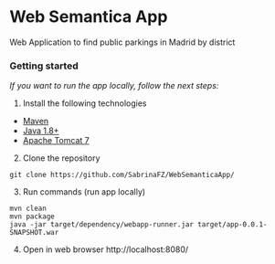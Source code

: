 # Web Semantica App
Web Application to find public parkings in Madrid by district


### Getting started
_If you want to run the app locally, follow the next steps:_

1. Install the following technologies
- [Maven](https://maven.apache.org/download.cgi)
- [Java 1.8+](https://www.java.com/es/download/)
- [Apache Tomcat 7](http://tomcat.apache.org/)

2. Clone the repository
``` 
git clone https://github.com/SabrinaFZ/WebSemanticaApp/
```

3. Run commands (run app locally)
```
mvn clean
mvn package
java -jar target/dependency/webapp-runner.jar target/app-0.0.1-SNAPSHOT.war
```

4. Open in web browser http://localhost:8080/
